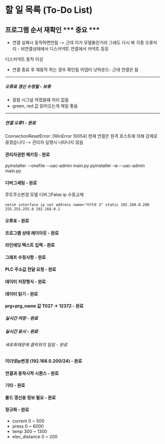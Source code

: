 # 할 일 목록 (To-Do List)

## 프로그램 순서 재확인 *** 중요 ***


- 연결 실패시 동작하면안됨 -> 근데 이거 모델돌린거라 그래도 다시 봐
각종 오류처리 - 비연결상태에서 디스커넥트 연결에서 커넥트 등등

디스커넥트 동작 이상 
 - 연결 종료 후 재동작 하는 경우 확인됨
어댑터 낫파운드- 근데 연결은 됨
***









##### 오류표 갱신 수정필 - 보류
- 알람 시그널 꺼졌을떄 처리 없음
- green, red 값 읽어오는게 제일 좋음

***







##### 연결 오류1 - 완료
ConnectionResetError: [WinError 10054] 현재 연결은 원격 호스트에 의해 강제로 끊겼습니다
-> 관리자 실행시 나타나지 않음


#### 관리자권한 패키징 - 완료
pyinstaller --onefile --uac-admin main.py
pyinstaller -w --uac-admin main.py

#### 디버그세팅 - 완료
루트주소변경
모델 디버그False
ip 수동교체
```
netsh interface ip set address name="이더넷 3" static 192.168.0.200 255.255.255.0 192.168.0.1
```
#### 오류표 - 완료
#### 프로그램 상태 레이아웃 - 완료
#### 라인에딧 텍스트 입력 - 완료
#### 그래프 수정사항 - 완료
#### PLC 주소값 전달 요청 - 완료
#### 데이터 저장형식 - 완료
#### 데이터 읽기 - 완료
#### prg>prg_name 값 T027 -> 12372 - 완료
##### 실시간 저장 - 완료
##### 실시간 표시 - 완료
###### 세로축때문에 클릭위치 밀림 - 완료
#### 이더넷ip변경 (192.168.0.200/24) - 완료
#### 연결과 동작시작 시퀀스 - 완료
#### 기타 - 완료
#### 몰드 갱신용 정보 필요 - 완료
#### 정규화 - 완료
- current 0 ~ 500
- press 0 ~ 6000
- temp 300 ~ 1300
- elec_distance 0 ~ 200